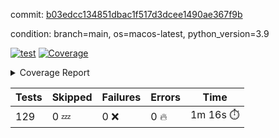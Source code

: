 commit: [b03edcc134851dbac1f517d3dcee1490ae367f9b](https://github.com/rcmdnk/homebrew-file/tree/b03edcc134851dbac1f517d3dcee1490ae367f9b)

condition: branch=main, os=macos-latest, python_version=3.9

[![test](https://github.com/rcmdnk/homebrew-file/actions/workflows/test.yml/badge.svg)](https://github.com/rcmdnk/homebrew-file/actions/runs/14987487718)
<a href="https://github.com/rcmdnk/homebrew-file/blob/b03edcc134851dbac1f517d3dcee1490ae367f9b/README.md"><img alt="Coverage" src="https://img.shields.io/badge/Coverage-56%25-orange.svg" /></a><details><summary>Coverage Report </summary><table><tr><th>File</th><th>Stmts</th><th>Miss</th><th>Cover</th><th>Missing</th></tr><tbody><tr><td colspan="5"><b>bin</b></td></tr><tr><td>&nbsp; &nbsp;<a href="https://github.com/rcmdnk/homebrew-file/blob/b03edcc134851dbac1f517d3dcee1490ae367f9b/bin/brew-file">brew-file</a></td><td>2168</td><td>945</td><td>56%</td><td><a href="https://github.com/rcmdnk/homebrew-file/blob/b03edcc134851dbac1f517d3dcee1490ae367f9b/bin/brew-file#L56-L62">56&ndash;62</a>, <a href="https://github.com/rcmdnk/homebrew-file/blob/b03edcc134851dbac1f517d3dcee1490ae367f9b/bin/brew-file#L149">149</a>, <a href="https://github.com/rcmdnk/homebrew-file/blob/b03edcc134851dbac1f517d3dcee1490ae367f9b/bin/brew-file#L161">161</a>, <a href="https://github.com/rcmdnk/homebrew-file/blob/b03edcc134851dbac1f517d3dcee1490ae367f9b/bin/brew-file#L210">210</a>, <a href="https://github.com/rcmdnk/homebrew-file/blob/b03edcc134851dbac1f517d3dcee1490ae367f9b/bin/brew-file#L304">304</a>, <a href="https://github.com/rcmdnk/homebrew-file/blob/b03edcc134851dbac1f517d3dcee1490ae367f9b/bin/brew-file#L307">307</a>, <a href="https://github.com/rcmdnk/homebrew-file/blob/b03edcc134851dbac1f517d3dcee1490ae367f9b/bin/brew-file#L375-L377">375&ndash;377</a>, <a href="https://github.com/rcmdnk/homebrew-file/blob/b03edcc134851dbac1f517d3dcee1490ae367f9b/bin/brew-file#L386-L387">386&ndash;387</a>, <a href="https://github.com/rcmdnk/homebrew-file/blob/b03edcc134851dbac1f517d3dcee1490ae367f9b/bin/brew-file#L481">481</a>, <a href="https://github.com/rcmdnk/homebrew-file/blob/b03edcc134851dbac1f517d3dcee1490ae367f9b/bin/brew-file#L487-L490">487&ndash;490</a>, <a href="https://github.com/rcmdnk/homebrew-file/blob/b03edcc134851dbac1f517d3dcee1490ae367f9b/bin/brew-file#L528-L552">528&ndash;552</a>, <a href="https://github.com/rcmdnk/homebrew-file/blob/b03edcc134851dbac1f517d3dcee1490ae367f9b/bin/brew-file#L556-L564">556&ndash;564</a>, <a href="https://github.com/rcmdnk/homebrew-file/blob/b03edcc134851dbac1f517d3dcee1490ae367f9b/bin/brew-file#L690">690</a>, <a href="https://github.com/rcmdnk/homebrew-file/blob/b03edcc134851dbac1f517d3dcee1490ae367f9b/bin/brew-file#L810-L814">810&ndash;814</a>, <a href="https://github.com/rcmdnk/homebrew-file/blob/b03edcc134851dbac1f517d3dcee1490ae367f9b/bin/brew-file#L827-L832">827&ndash;832</a>, <a href="https://github.com/rcmdnk/homebrew-file/blob/b03edcc134851dbac1f517d3dcee1490ae367f9b/bin/brew-file#L843">843</a>, <a href="https://github.com/rcmdnk/homebrew-file/blob/b03edcc134851dbac1f517d3dcee1490ae367f9b/bin/brew-file#L860">860</a>, <a href="https://github.com/rcmdnk/homebrew-file/blob/b03edcc134851dbac1f517d3dcee1490ae367f9b/bin/brew-file#L864-L872">864&ndash;872</a>, <a href="https://github.com/rcmdnk/homebrew-file/blob/b03edcc134851dbac1f517d3dcee1490ae367f9b/bin/brew-file#L881-L884">881&ndash;884</a>, <a href="https://github.com/rcmdnk/homebrew-file/blob/b03edcc134851dbac1f517d3dcee1490ae367f9b/bin/brew-file#L886-L889">886&ndash;889</a>, <a href="https://github.com/rcmdnk/homebrew-file/blob/b03edcc134851dbac1f517d3dcee1490ae367f9b/bin/brew-file#L891-L894">891&ndash;894</a>, <a href="https://github.com/rcmdnk/homebrew-file/blob/b03edcc134851dbac1f517d3dcee1490ae367f9b/bin/brew-file#L905-L923">905&ndash;923</a>, <a href="https://github.com/rcmdnk/homebrew-file/blob/b03edcc134851dbac1f517d3dcee1490ae367f9b/bin/brew-file#L974-L984">974&ndash;984</a>, <a href="https://github.com/rcmdnk/homebrew-file/blob/b03edcc134851dbac1f517d3dcee1490ae367f9b/bin/brew-file#L987-L1014">987&ndash;1014</a>, <a href="https://github.com/rcmdnk/homebrew-file/blob/b03edcc134851dbac1f517d3dcee1490ae367f9b/bin/brew-file#L1030-L1045">1030&ndash;1045</a>, <a href="https://github.com/rcmdnk/homebrew-file/blob/b03edcc134851dbac1f517d3dcee1490ae367f9b/bin/brew-file#L1087">1087</a>, <a href="https://github.com/rcmdnk/homebrew-file/blob/b03edcc134851dbac1f517d3dcee1490ae367f9b/bin/brew-file#L1103-L1108">1103&ndash;1108</a>, <a href="https://github.com/rcmdnk/homebrew-file/blob/b03edcc134851dbac1f517d3dcee1490ae367f9b/bin/brew-file#L1112-L1114">1112&ndash;1114</a>, <a href="https://github.com/rcmdnk/homebrew-file/blob/b03edcc134851dbac1f517d3dcee1490ae367f9b/bin/brew-file#L1118-L1121">1118&ndash;1121</a>, <a href="https://github.com/rcmdnk/homebrew-file/blob/b03edcc134851dbac1f517d3dcee1490ae367f9b/bin/brew-file#L1125-L1127">1125&ndash;1127</a>, <a href="https://github.com/rcmdnk/homebrew-file/blob/b03edcc134851dbac1f517d3dcee1490ae367f9b/bin/brew-file#L1131-L1133">1131&ndash;1133</a>, <a href="https://github.com/rcmdnk/homebrew-file/blob/b03edcc134851dbac1f517d3dcee1490ae367f9b/bin/brew-file#L1137-L1139">1137&ndash;1139</a>, <a href="https://github.com/rcmdnk/homebrew-file/blob/b03edcc134851dbac1f517d3dcee1490ae367f9b/bin/brew-file#L1143-L1145">1143&ndash;1145</a>, <a href="https://github.com/rcmdnk/homebrew-file/blob/b03edcc134851dbac1f517d3dcee1490ae367f9b/bin/brew-file#L1149-L1151">1149&ndash;1151</a>, <a href="https://github.com/rcmdnk/homebrew-file/blob/b03edcc134851dbac1f517d3dcee1490ae367f9b/bin/brew-file#L1155-L1158">1155&ndash;1158</a>, <a href="https://github.com/rcmdnk/homebrew-file/blob/b03edcc134851dbac1f517d3dcee1490ae367f9b/bin/brew-file#L1162-L1164">1162&ndash;1164</a>, <a href="https://github.com/rcmdnk/homebrew-file/blob/b03edcc134851dbac1f517d3dcee1490ae367f9b/bin/brew-file#L1182">1182</a>, <a href="https://github.com/rcmdnk/homebrew-file/blob/b03edcc134851dbac1f517d3dcee1490ae367f9b/bin/brew-file#L1232-L1234">1232&ndash;1234</a>, <a href="https://github.com/rcmdnk/homebrew-file/blob/b03edcc134851dbac1f517d3dcee1490ae367f9b/bin/brew-file#L1237">1237</a>, <a href="https://github.com/rcmdnk/homebrew-file/blob/b03edcc134851dbac1f517d3dcee1490ae367f9b/bin/brew-file#L1243">1243</a>, <a href="https://github.com/rcmdnk/homebrew-file/blob/b03edcc134851dbac1f517d3dcee1490ae367f9b/bin/brew-file#L1265-L1268">1265&ndash;1268</a>, <a href="https://github.com/rcmdnk/homebrew-file/blob/b03edcc134851dbac1f517d3dcee1490ae367f9b/bin/brew-file#L1346">1346</a>, <a href="https://github.com/rcmdnk/homebrew-file/blob/b03edcc134851dbac1f517d3dcee1490ae367f9b/bin/brew-file#L1383">1383</a>, <a href="https://github.com/rcmdnk/homebrew-file/blob/b03edcc134851dbac1f517d3dcee1490ae367f9b/bin/brew-file#L1420">1420</a>, <a href="https://github.com/rcmdnk/homebrew-file/blob/b03edcc134851dbac1f517d3dcee1490ae367f9b/bin/brew-file#L1423">1423</a>, <a href="https://github.com/rcmdnk/homebrew-file/blob/b03edcc134851dbac1f517d3dcee1490ae367f9b/bin/brew-file#L1435">1435</a>, <a href="https://github.com/rcmdnk/homebrew-file/blob/b03edcc134851dbac1f517d3dcee1490ae367f9b/bin/brew-file#L1437">1437</a>, <a href="https://github.com/rcmdnk/homebrew-file/blob/b03edcc134851dbac1f517d3dcee1490ae367f9b/bin/brew-file#L1472-L1473">1472&ndash;1473</a>, <a href="https://github.com/rcmdnk/homebrew-file/blob/b03edcc134851dbac1f517d3dcee1490ae367f9b/bin/brew-file#L1478-L1481">1478&ndash;1481</a>, <a href="https://github.com/rcmdnk/homebrew-file/blob/b03edcc134851dbac1f517d3dcee1490ae367f9b/bin/brew-file#L1511-L1538">1511&ndash;1538</a>, <a href="https://github.com/rcmdnk/homebrew-file/blob/b03edcc134851dbac1f517d3dcee1490ae367f9b/bin/brew-file#L1545">1545</a>, <a href="https://github.com/rcmdnk/homebrew-file/blob/b03edcc134851dbac1f517d3dcee1490ae367f9b/bin/brew-file#L1547">1547</a>, <a href="https://github.com/rcmdnk/homebrew-file/blob/b03edcc134851dbac1f517d3dcee1490ae367f9b/bin/brew-file#L1556-L1557">1556&ndash;1557</a>, <a href="https://github.com/rcmdnk/homebrew-file/blob/b03edcc134851dbac1f517d3dcee1490ae367f9b/bin/brew-file#L1562">1562</a>, <a href="https://github.com/rcmdnk/homebrew-file/blob/b03edcc134851dbac1f517d3dcee1490ae367f9b/bin/brew-file#L1568">1568</a>, <a href="https://github.com/rcmdnk/homebrew-file/blob/b03edcc134851dbac1f517d3dcee1490ae367f9b/bin/brew-file#L1572-L1583">1572&ndash;1583</a>, <a href="https://github.com/rcmdnk/homebrew-file/blob/b03edcc134851dbac1f517d3dcee1490ae367f9b/bin/brew-file#L1586-L1591">1586&ndash;1591</a>, <a href="https://github.com/rcmdnk/homebrew-file/blob/b03edcc134851dbac1f517d3dcee1490ae367f9b/bin/brew-file#L1602-L1622">1602&ndash;1622</a>, <a href="https://github.com/rcmdnk/homebrew-file/blob/b03edcc134851dbac1f517d3dcee1490ae367f9b/bin/brew-file#L1650">1650</a>, <a href="https://github.com/rcmdnk/homebrew-file/blob/b03edcc134851dbac1f517d3dcee1490ae367f9b/bin/brew-file#L1689-L1696">1689&ndash;1696</a>, <a href="https://github.com/rcmdnk/homebrew-file/blob/b03edcc134851dbac1f517d3dcee1490ae367f9b/bin/brew-file#L1703-L1711">1703&ndash;1711</a>, <a href="https://github.com/rcmdnk/homebrew-file/blob/b03edcc134851dbac1f517d3dcee1490ae367f9b/bin/brew-file#L1727">1727</a>, <a href="https://github.com/rcmdnk/homebrew-file/blob/b03edcc134851dbac1f517d3dcee1490ae367f9b/bin/brew-file#L1737">1737</a>, <a href="https://github.com/rcmdnk/homebrew-file/blob/b03edcc134851dbac1f517d3dcee1490ae367f9b/bin/brew-file#L1743">1743</a>, <a href="https://github.com/rcmdnk/homebrew-file/blob/b03edcc134851dbac1f517d3dcee1490ae367f9b/bin/brew-file#L1753">1753</a>, <a href="https://github.com/rcmdnk/homebrew-file/blob/b03edcc134851dbac1f517d3dcee1490ae367f9b/bin/brew-file#L1762-L1763">1762&ndash;1763</a>, <a href="https://github.com/rcmdnk/homebrew-file/blob/b03edcc134851dbac1f517d3dcee1490ae367f9b/bin/brew-file#L1767">1767</a>, <a href="https://github.com/rcmdnk/homebrew-file/blob/b03edcc134851dbac1f517d3dcee1490ae367f9b/bin/brew-file#L1773">1773</a>, <a href="https://github.com/rcmdnk/homebrew-file/blob/b03edcc134851dbac1f517d3dcee1490ae367f9b/bin/brew-file#L1779-L1783">1779&ndash;1783</a>, <a href="https://github.com/rcmdnk/homebrew-file/blob/b03edcc134851dbac1f517d3dcee1490ae367f9b/bin/brew-file#L1799-L1806">1799&ndash;1806</a>, <a href="https://github.com/rcmdnk/homebrew-file/blob/b03edcc134851dbac1f517d3dcee1490ae367f9b/bin/brew-file#L1813-L1817">1813&ndash;1817</a>, <a href="https://github.com/rcmdnk/homebrew-file/blob/b03edcc134851dbac1f517d3dcee1490ae367f9b/bin/brew-file#L1821">1821</a>, <a href="https://github.com/rcmdnk/homebrew-file/blob/b03edcc134851dbac1f517d3dcee1490ae367f9b/bin/brew-file#L1834-L1835">1834&ndash;1835</a>, <a href="https://github.com/rcmdnk/homebrew-file/blob/b03edcc134851dbac1f517d3dcee1490ae367f9b/bin/brew-file#L1856-L1964">1856&ndash;1964</a>, <a href="https://github.com/rcmdnk/homebrew-file/blob/b03edcc134851dbac1f517d3dcee1490ae367f9b/bin/brew-file#L1967-L1976">1967&ndash;1976</a>, <a href="https://github.com/rcmdnk/homebrew-file/blob/b03edcc134851dbac1f517d3dcee1490ae367f9b/bin/brew-file#L1989">1989</a>, <a href="https://github.com/rcmdnk/homebrew-file/blob/b03edcc134851dbac1f517d3dcee1490ae367f9b/bin/brew-file#L1994">1994</a>, <a href="https://github.com/rcmdnk/homebrew-file/blob/b03edcc134851dbac1f517d3dcee1490ae367f9b/bin/brew-file#L1999-L2038">1999&ndash;2038</a>, <a href="https://github.com/rcmdnk/homebrew-file/blob/b03edcc134851dbac1f517d3dcee1490ae367f9b/bin/brew-file#L2048-L2075">2048&ndash;2075</a>, <a href="https://github.com/rcmdnk/homebrew-file/blob/b03edcc134851dbac1f517d3dcee1490ae367f9b/bin/brew-file#L2079-L2145">2079&ndash;2145</a>, <a href="https://github.com/rcmdnk/homebrew-file/blob/b03edcc134851dbac1f517d3dcee1490ae367f9b/bin/brew-file#L2152-L2155">2152&ndash;2155</a>, <a href="https://github.com/rcmdnk/homebrew-file/blob/b03edcc134851dbac1f517d3dcee1490ae367f9b/bin/brew-file#L2164-L2167">2164&ndash;2167</a>, <a href="https://github.com/rcmdnk/homebrew-file/blob/b03edcc134851dbac1f517d3dcee1490ae367f9b/bin/brew-file#L2176-L2179">2176&ndash;2179</a>, <a href="https://github.com/rcmdnk/homebrew-file/blob/b03edcc134851dbac1f517d3dcee1490ae367f9b/bin/brew-file#L2188-L2209">2188&ndash;2209</a>, <a href="https://github.com/rcmdnk/homebrew-file/blob/b03edcc134851dbac1f517d3dcee1490ae367f9b/bin/brew-file#L2219-L2237">2219&ndash;2237</a>, <a href="https://github.com/rcmdnk/homebrew-file/blob/b03edcc134851dbac1f517d3dcee1490ae367f9b/bin/brew-file#L2246-L2256">2246&ndash;2256</a>, <a href="https://github.com/rcmdnk/homebrew-file/blob/b03edcc134851dbac1f517d3dcee1490ae367f9b/bin/brew-file#L2259-L2274">2259&ndash;2274</a>, <a href="https://github.com/rcmdnk/homebrew-file/blob/b03edcc134851dbac1f517d3dcee1490ae367f9b/bin/brew-file#L2277-L2289">2277&ndash;2289</a>, <a href="https://github.com/rcmdnk/homebrew-file/blob/b03edcc134851dbac1f517d3dcee1490ae367f9b/bin/brew-file#L2296">2296</a>, <a href="https://github.com/rcmdnk/homebrew-file/blob/b03edcc134851dbac1f517d3dcee1490ae367f9b/bin/brew-file#L2300-L2307">2300&ndash;2307</a>, <a href="https://github.com/rcmdnk/homebrew-file/blob/b03edcc134851dbac1f517d3dcee1490ae367f9b/bin/brew-file#L2314-L2315">2314&ndash;2315</a>, <a href="https://github.com/rcmdnk/homebrew-file/blob/b03edcc134851dbac1f517d3dcee1490ae367f9b/bin/brew-file#L2344">2344</a>, <a href="https://github.com/rcmdnk/homebrew-file/blob/b03edcc134851dbac1f517d3dcee1490ae367f9b/bin/brew-file#L2350">2350</a>, <a href="https://github.com/rcmdnk/homebrew-file/blob/b03edcc134851dbac1f517d3dcee1490ae367f9b/bin/brew-file#L2358-L2362">2358&ndash;2362</a>, <a href="https://github.com/rcmdnk/homebrew-file/blob/b03edcc134851dbac1f517d3dcee1490ae367f9b/bin/brew-file#L2373-L2376">2373&ndash;2376</a>, <a href="https://github.com/rcmdnk/homebrew-file/blob/b03edcc134851dbac1f517d3dcee1490ae367f9b/bin/brew-file#L2383">2383</a>, <a href="https://github.com/rcmdnk/homebrew-file/blob/b03edcc134851dbac1f517d3dcee1490ae367f9b/bin/brew-file#L2390">2390</a>, <a href="https://github.com/rcmdnk/homebrew-file/blob/b03edcc134851dbac1f517d3dcee1490ae367f9b/bin/brew-file#L2394">2394</a>, <a href="https://github.com/rcmdnk/homebrew-file/blob/b03edcc134851dbac1f517d3dcee1490ae367f9b/bin/brew-file#L2415-L2448">2415&ndash;2448</a>, <a href="https://github.com/rcmdnk/homebrew-file/blob/b03edcc134851dbac1f517d3dcee1490ae367f9b/bin/brew-file#L2468">2468</a>, <a href="https://github.com/rcmdnk/homebrew-file/blob/b03edcc134851dbac1f517d3dcee1490ae367f9b/bin/brew-file#L2485-L2486">2485&ndash;2486</a>, <a href="https://github.com/rcmdnk/homebrew-file/blob/b03edcc134851dbac1f517d3dcee1490ae367f9b/bin/brew-file#L2490">2490</a>, <a href="https://github.com/rcmdnk/homebrew-file/blob/b03edcc134851dbac1f517d3dcee1490ae367f9b/bin/brew-file#L2495-L2496">2495&ndash;2496</a>, <a href="https://github.com/rcmdnk/homebrew-file/blob/b03edcc134851dbac1f517d3dcee1490ae367f9b/bin/brew-file#L2502-L2522">2502&ndash;2522</a>, <a href="https://github.com/rcmdnk/homebrew-file/blob/b03edcc134851dbac1f517d3dcee1490ae367f9b/bin/brew-file#L2526-L2536">2526&ndash;2536</a>, <a href="https://github.com/rcmdnk/homebrew-file/blob/b03edcc134851dbac1f517d3dcee1490ae367f9b/bin/brew-file#L2539">2539</a>, <a href="https://github.com/rcmdnk/homebrew-file/blob/b03edcc134851dbac1f517d3dcee1490ae367f9b/bin/brew-file#L2555">2555</a>, <a href="https://github.com/rcmdnk/homebrew-file/blob/b03edcc134851dbac1f517d3dcee1490ae367f9b/bin/brew-file#L2559-L2565">2559&ndash;2565</a>, <a href="https://github.com/rcmdnk/homebrew-file/blob/b03edcc134851dbac1f517d3dcee1490ae367f9b/bin/brew-file#L2567">2567</a>, <a href="https://github.com/rcmdnk/homebrew-file/blob/b03edcc134851dbac1f517d3dcee1490ae367f9b/bin/brew-file#L2573">2573</a>, <a href="https://github.com/rcmdnk/homebrew-file/blob/b03edcc134851dbac1f517d3dcee1490ae367f9b/bin/brew-file#L2602-L2614">2602&ndash;2614</a>, <a href="https://github.com/rcmdnk/homebrew-file/blob/b03edcc134851dbac1f517d3dcee1490ae367f9b/bin/brew-file#L2630-L2631">2630&ndash;2631</a>, <a href="https://github.com/rcmdnk/homebrew-file/blob/b03edcc134851dbac1f517d3dcee1490ae367f9b/bin/brew-file#L2633">2633</a>, <a href="https://github.com/rcmdnk/homebrew-file/blob/b03edcc134851dbac1f517d3dcee1490ae367f9b/bin/brew-file#L2643">2643</a>, <a href="https://github.com/rcmdnk/homebrew-file/blob/b03edcc134851dbac1f517d3dcee1490ae367f9b/bin/brew-file#L2658-L2905">2658&ndash;2905</a>, <a href="https://github.com/rcmdnk/homebrew-file/blob/b03edcc134851dbac1f517d3dcee1490ae367f9b/bin/brew-file#L2928-L2930">2928&ndash;2930</a>, <a href="https://github.com/rcmdnk/homebrew-file/blob/b03edcc134851dbac1f517d3dcee1490ae367f9b/bin/brew-file#L2939-L2949">2939&ndash;2949</a>, <a href="https://github.com/rcmdnk/homebrew-file/blob/b03edcc134851dbac1f517d3dcee1490ae367f9b/bin/brew-file#L2961-L2967">2961&ndash;2967</a>, <a href="https://github.com/rcmdnk/homebrew-file/blob/b03edcc134851dbac1f517d3dcee1490ae367f9b/bin/brew-file#L2979-L3003">2979&ndash;3003</a>, <a href="https://github.com/rcmdnk/homebrew-file/blob/b03edcc134851dbac1f517d3dcee1490ae367f9b/bin/brew-file#L3009-L3046">3009&ndash;3046</a>, <a href="https://github.com/rcmdnk/homebrew-file/blob/b03edcc134851dbac1f517d3dcee1490ae367f9b/bin/brew-file#L3054-L3078">3054&ndash;3078</a>, <a href="https://github.com/rcmdnk/homebrew-file/blob/b03edcc134851dbac1f517d3dcee1490ae367f9b/bin/brew-file#L3082-L3095">3082&ndash;3095</a>, <a href="https://github.com/rcmdnk/homebrew-file/blob/b03edcc134851dbac1f517d3dcee1490ae367f9b/bin/brew-file#L3099-L3112">3099&ndash;3112</a>, <a href="https://github.com/rcmdnk/homebrew-file/blob/b03edcc134851dbac1f517d3dcee1490ae367f9b/bin/brew-file#L3116">3116</a>, <a href="https://github.com/rcmdnk/homebrew-file/blob/b03edcc134851dbac1f517d3dcee1490ae367f9b/bin/brew-file#L3129-L3135">3129&ndash;3135</a>, <a href="https://github.com/rcmdnk/homebrew-file/blob/b03edcc134851dbac1f517d3dcee1490ae367f9b/bin/brew-file#L3161-L3162">3161&ndash;3162</a>, <a href="https://github.com/rcmdnk/homebrew-file/blob/b03edcc134851dbac1f517d3dcee1490ae367f9b/bin/brew-file#L3253">3253</a>, <a href="https://github.com/rcmdnk/homebrew-file/blob/b03edcc134851dbac1f517d3dcee1490ae367f9b/bin/brew-file#L3255">3255</a>, <a href="https://github.com/rcmdnk/homebrew-file/blob/b03edcc134851dbac1f517d3dcee1490ae367f9b/bin/brew-file#L3260-L3271">3260&ndash;3271</a>, <a href="https://github.com/rcmdnk/homebrew-file/blob/b03edcc134851dbac1f517d3dcee1490ae367f9b/bin/brew-file#L3287">3287</a>, <a href="https://github.com/rcmdnk/homebrew-file/blob/b03edcc134851dbac1f517d3dcee1490ae367f9b/bin/brew-file#L3305-L3322">3305&ndash;3322</a>, <a href="https://github.com/rcmdnk/homebrew-file/blob/b03edcc134851dbac1f517d3dcee1490ae367f9b/bin/brew-file#L3345">3345</a>, <a href="https://github.com/rcmdnk/homebrew-file/blob/b03edcc134851dbac1f517d3dcee1490ae367f9b/bin/brew-file#L3351">3351</a>, <a href="https://github.com/rcmdnk/homebrew-file/blob/b03edcc134851dbac1f517d3dcee1490ae367f9b/bin/brew-file#L3355-L3366">3355&ndash;3366</a>, <a href="https://github.com/rcmdnk/homebrew-file/blob/b03edcc134851dbac1f517d3dcee1490ae367f9b/bin/brew-file#L3375">3375</a>, <a href="https://github.com/rcmdnk/homebrew-file/blob/b03edcc134851dbac1f517d3dcee1490ae367f9b/bin/brew-file#L3387">3387</a>, <a href="https://github.com/rcmdnk/homebrew-file/blob/b03edcc134851dbac1f517d3dcee1490ae367f9b/bin/brew-file#L3389-L3393">3389&ndash;3393</a>, <a href="https://github.com/rcmdnk/homebrew-file/blob/b03edcc134851dbac1f517d3dcee1490ae367f9b/bin/brew-file#L3397-L3400">3397&ndash;3400</a>, <a href="https://github.com/rcmdnk/homebrew-file/blob/b03edcc134851dbac1f517d3dcee1490ae367f9b/bin/brew-file#L3403-L3406">3403&ndash;3406</a>, <a href="https://github.com/rcmdnk/homebrew-file/blob/b03edcc134851dbac1f517d3dcee1490ae367f9b/bin/brew-file#L3409-L3417">3409&ndash;3417</a>, <a href="https://github.com/rcmdnk/homebrew-file/blob/b03edcc134851dbac1f517d3dcee1490ae367f9b/bin/brew-file#L3446-L3453">3446&ndash;3453</a>, <a href="https://github.com/rcmdnk/homebrew-file/blob/b03edcc134851dbac1f517d3dcee1490ae367f9b/bin/brew-file#L3464-L3471">3464&ndash;3471</a>, <a href="https://github.com/rcmdnk/homebrew-file/blob/b03edcc134851dbac1f517d3dcee1490ae367f9b/bin/brew-file#L3552-L3554">3552&ndash;3554</a>, <a href="https://github.com/rcmdnk/homebrew-file/blob/b03edcc134851dbac1f517d3dcee1490ae367f9b/bin/brew-file#L3577">3577</a>, <a href="https://github.com/rcmdnk/homebrew-file/blob/b03edcc134851dbac1f517d3dcee1490ae367f9b/bin/brew-file#L3583">3583</a>, <a href="https://github.com/rcmdnk/homebrew-file/blob/b03edcc134851dbac1f517d3dcee1490ae367f9b/bin/brew-file#L3595-L4278">3595&ndash;4278</a>, <a href="https://github.com/rcmdnk/homebrew-file/blob/b03edcc134851dbac1f517d3dcee1490ae367f9b/bin/brew-file#L4282">4282</a></td></tr><tr><td><b>TOTAL</b></td><td><b>2168</b></td><td><b>945</b></td><td><b>56%</b></td><td>&nbsp;</td></tr></tbody></table></details>

| Tests | Skipped | Failures | Errors | Time |
| ----- | ------- | -------- | -------- | ------------------ |
| 129 | 0 :zzz: | 0 :x: | 0 :fire: | 1m 16s :stopwatch: |

